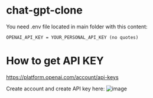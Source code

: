 # chat-gpt-clone
You need .env file located in main folder with this content:
```
OPENAI_API_KEY = YOUR_PERSONAL_API_KEY (no quotes)
```

# How to get API KEY
https://platform.openai.com/account/api-keys

Create account and create API key here:
![image](https://user-images.githubusercontent.com/45741410/216723239-58e71994-758c-4b5b-b75d-0301db414da0.png)
